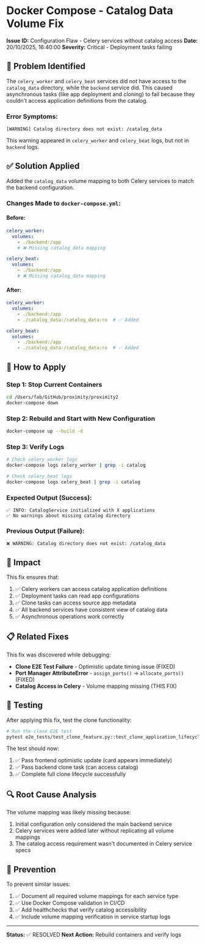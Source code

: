 # Docker Compose - Catalog Data Volume Fix

**Issue ID:** Configuration Flaw - Celery services without catalog access
**Date:** 20/10/2025, 16:40:00
**Severity:** Critical - Deployment tasks failing

## 🐛 Problem Identified

The `celery_worker` and `celery_beat` services did not have access to the `catalog_data` directory, while the `backend` service did. This caused asynchronous tasks (like app deployment and cloning) to fail because they couldn't access application definitions from the catalog.

### Error Symptoms:
```
[WARNING] Catalog directory does not exist: /catalog_data
```

This warning appeared in `celery_worker` and `celery_beat` logs, but not in `backend` logs.

## ✅ Solution Applied

Added the `catalog_data` volume mapping to both Celery services to match the backend configuration.

### Changes Made to `docker-compose.yml`:

#### Before:
```yaml
celery_worker:
  volumes:
    - ./backend:/app
    # ❌ Missing catalog_data mapping

celery_beat:
  volumes:
    - ./backend:/app
    # ❌ Missing catalog_data mapping
```

#### After:
```yaml
celery_worker:
  volumes:
    - ./backend:/app
    - ./catalog_data:/catalog_data:ro  # ✅ Added

celery_beat:
  volumes:
    - ./backend:/app
    - ./catalog_data:/catalog_data:ro  # ✅ Added
```

## 🔧 How to Apply

### Step 1: Stop Current Containers
```bash
cd /Users/fab/GitHub/proximity/proximity2
docker-compose down
```

### Step 2: Rebuild and Start with New Configuration
```bash
docker-compose up --build -d
```

### Step 3: Verify Logs
```bash
# Check celery_worker logs
docker-compose logs celery_worker | grep -i catalog

# Check celery_beat logs
docker-compose logs celery_beat | grep -i catalog
```

### Expected Output (Success):
```
✅ INFO: CatalogService initialized with X applications
✅ No warnings about missing catalog directory
```

### Previous Output (Failure):
```
❌ WARNING: Catalog directory does not exist: /catalog_data
```

## 🎯 Impact

This fix ensures that:
1. ✅ Celery workers can access catalog application definitions
2. ✅ Deployment tasks can read app configurations
3. ✅ Clone tasks can access source app metadata
4. ✅ All backend services have consistent view of catalog data
5. ✅ Asynchronous operations work correctly

## 📋 Related Fixes

This fix was discovered while debugging:
- **Clone E2E Test Failure** - Optimistic update timing issue (FIXED)
- **Port Manager AttributeError** - `assign_ports()` → `allocate_ports()` (FIXED)
- **Catalog Access in Celery** - Volume mapping missing (THIS FIX)

## 🧪 Testing

After applying this fix, test the clone functionality:

```bash
# Run the clone E2E test
pytest e2e_tests/test_clone_feature.py::test_clone_application_lifecycle -v -s
```

The test should now:
1. ✅ Pass frontend optimistic update (card appears immediately)
2. ✅ Pass backend clone task (can access catalog)
3. ✅ Complete full clone lifecycle successfully

## 🔍 Root Cause Analysis

The volume mapping was likely missing because:
1. Initial configuration only considered the main backend service
2. Celery services were added later without replicating all volume mappings
3. The catalog access requirement wasn't documented in Celery service specs

## 📌 Prevention

To prevent similar issues:
1. ✅ Document all required volume mappings for each service type
2. ✅ Use Docker Compose validation in CI/CD
3. ✅ Add healthchecks that verify catalog accessibility
4. ✅ Include volume mapping verification in service startup logs

---

**Status:** ✅ RESOLVED
**Next Action:** Rebuild containers and verify logs
